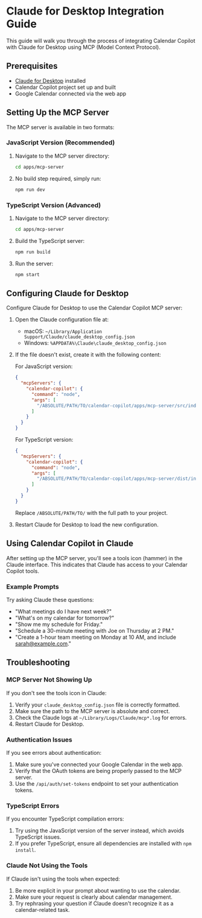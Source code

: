 # Claude for Desktop Integration Guide

This guide will walk you through the process of integrating Calendar Copilot with Claude for Desktop using MCP (Model Context Protocol).

## Prerequisites

- [Claude for Desktop](https://claude.ai/desktop) installed
- Calendar Copilot project set up and built
- Google Calendar connected via the web app

## Setting Up the MCP Server

The MCP server is available in two formats:

### JavaScript Version (Recommended)

1. Navigate to the MCP server directory:

   ```bash
   cd apps/mcp-server
   ```

2. No build step required, simply run:

   ```bash
   npm run dev
   ```

### TypeScript Version (Advanced)

1. Navigate to the MCP server directory:

   ```bash
   cd apps/mcp-server
   ```

2. Build the TypeScript server:

   ```bash
   npm run build
   ```

3. Run the server:

   ```bash
   npm start
   ```

## Configuring Claude for Desktop

Configure Claude for Desktop to use the Calendar Copilot MCP server:

1. Open the Claude configuration file at:
   - macOS: `~/Library/Application Support/Claude/claude_desktop_config.json`
   - Windows: `%APPDATA%\Claude\claude_desktop_config.json`

2. If the file doesn't exist, create it with the following content:

   For JavaScript version:
   ```json
   {
     "mcpServers": {
       "calendar-copilot": {
         "command": "node",
         "args": [
           "/ABSOLUTE/PATH/TO/calendar-copilot/apps/mcp-server/src/index.js"
         ]
       }
     }
   }
   ```

   For TypeScript version:
   ```json
   {
     "mcpServers": {
       "calendar-copilot": {
         "command": "node",
         "args": [
           "/ABSOLUTE/PATH/TO/calendar-copilot/apps/mcp-server/dist/index.js"
         ]
       }
     }
   }
   ```

   Replace `/ABSOLUTE/PATH/TO/` with the full path to your project.

3. Restart Claude for Desktop to load the new configuration.

## Using Calendar Copilot in Claude

After setting up the MCP server, you'll see a tools icon (hammer) in the Claude interface. This indicates that Claude has access to your Calendar Copilot tools.

### Example Prompts

Try asking Claude these questions:

- "What meetings do I have next week?"
- "What's on my calendar for tomorrow?"
- "Show me my schedule for Friday."
- "Schedule a 30-minute meeting with Joe on Thursday at 2 PM."
- "Create a 1-hour team meeting on Monday at 10 AM, and include sarah@example.com."

## Troubleshooting

### MCP Server Not Showing Up

If you don't see the tools icon in Claude:

1. Verify your `claude_desktop_config.json` file is correctly formatted.
2. Make sure the path to the MCP server is absolute and correct.
3. Check the Claude logs at `~/Library/Logs/Claude/mcp*.log` for errors.
4. Restart Claude for Desktop.

### Authentication Issues

If you see errors about authentication:

1. Make sure you've connected your Google Calendar in the web app.
2. Verify that the OAuth tokens are being properly passed to the MCP server.
3. Use the `/api/auth/set-tokens` endpoint to set your authentication tokens.

### TypeScript Errors

If you encounter TypeScript compilation errors:

1. Try using the JavaScript version of the server instead, which avoids TypeScript issues.
2. If you prefer TypeScript, ensure all dependencies are installed with `npm install`.

### Claude Not Using the Tools

If Claude isn't using the tools when expected:

1. Be more explicit in your prompt about wanting to use the calendar.
2. Make sure your request is clearly about calendar management.
3. Try rephrasing your question if Claude doesn't recognize it as a calendar-related task. 